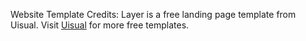 Website Template Credits: 
Layer is a free landing page template from Uisual. Visit [Uisual](https://uisual.com) for more free templates.